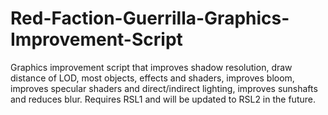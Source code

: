 # Red-Faction-Guerrilla-Graphics-Improvement-Script
Graphics improvement script that improves shadow resolution, draw distance of LOD, most objects, effects and shaders, improves bloom, improves specular shaders and direct/indirect lighting, improves sunshafts and reduces blur. Requires RSL1 and will be updated to RSL2 in the future.
